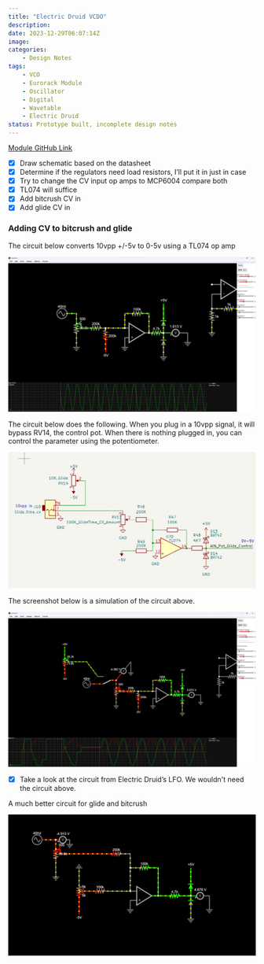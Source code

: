 ```yaml
---
title: "Electric Druid VCDO"
description: 
date: 2023-12-29T06:07:14Z
image: 
categories:
    - Design Notes
tags:
    - VCO
    - Eurorack Module
    - Oscillator
    - Digital
    - Wavetable
    - Electric Druid
status: Prototype built, incomplete design notes
---
```

[Module GitHub Link](https://github.com/DIYSynthMNL/Eurorack-Electric-Druid-VCDO1)

- [x] Draw schematic based on the datasheet
- [x] Determine if the regulators need load resistors, I’ll put it in just in case
- [x] Try to change the CV input op amps to MCP6004 compare both
- [x] TL074 will suffice
- [x] Add bitcrush CV in
- [x] Add glide CV in
  
### Adding CV to bitcrush and glide

The circuit below converts 10vpp +/-5v to 0-5v using a TL074 op amp

![10vpp_to_5v](10vpp_to_5v.png)

The circuit below does the following. When you plug in a 10vpp signal, it will bypass RV14, the control pot. When there is nothing plugged in, you can control the parameter using the potentiometer.

![10vpp_to_5v_circuit_2](10vpp_to_5v_circuit_2.png)
  
The screenshot below is a simulation of the circuit above.

![10vpp_to_5v_circuit_2_sim](10vpp_to_5v_circuit_2_sim.png)
  
- [x] Take a look at the circuit from Electric Druid’s LFO. We wouldn't need the circuit above.
  
A much better circuit for glide and bitcrush

![10vpp_to_5v_circuit_final](10vpp_to_5v_circuit_final.png)
